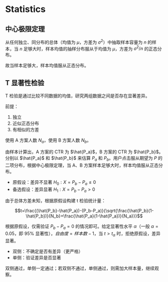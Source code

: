# Statistics

## 中心极限定理

从任何独立、同分布的总体（均值为 $\mu$，方差为 $\sigma^2$）中抽取样本容量为 $n$ 的样本，当 $n$ 足够大时，样本均值的抽样分布服从于均值为 $\mu$，方差为 $\sigma^2/n$ 的正态分布。

故当样本足够大，样本均值服从正态分布。

## T 显著性检验

T 检验是通过比较不同数据的均值，研究两组数据之间是否存在显著差异。

前提：

1. 独立
2. 近似正态分布
3. 有相似的方差

使用 A 方案人数 $N_a$，使用 B 方案人数 $N_b$。

由样本计算出，A 方案的 CTR 为 $\hat{P_a}$，B 方案的 CTR 为 $\hat{P_b}$。分别以 $\hat{P_a}$ 和 $\hat{P_b}$ 来估算 $P_a$ 和 $P_b$。用户点击服从期望为 $P$ 的二项分布，根据中心极限定理，当 A、B 方案样本足够大时，样本均值服从正态分布。

* 原假设：差异不显著 $H_0:X=P_b-P_a\le0$
* 备选假设：差异显著 $H_1:X=P_b-P_a\gt0$

由于总体方差未知，根据原假设构建 t 检验统计量：

$$t=\frac{(\hat{P_b}-\hat{P_a})-(P_b-P_a)}{\sqrt{\frac{\hat{P_b}(1-\hat{P_b})}{N_b}+\frac{\hat{P_a}(1-\hat{P_a})}{N_a}}}$$

根据原假设，仅需验证 $P_b-P_a=0$ 的情况即可。给定显著性水平 $\alpha$（一般 $\alpha=0.05$，即 95% 显著性），$自由度 = 样本数 - 1$，当 $t>t_{\alpha}$ 时，拒绝原假设，差异显著。

* 双侧：不确定是否有差异（更严格）
* 单侧：验证差异是否显著

双侧通过，单侧一定通过；若双侧不通过，单侧通过，则需加大样本量，继续观察。
